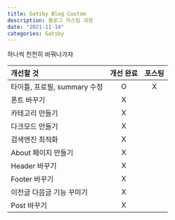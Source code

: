 ```yaml
---
title: Gatsby Blog Custom
description: 블로그 커스텀 과정
date: "2021-11-14"
categories: Gatsby
---
```


하나씩 천천히 바꿔나가자

| 개선할 것                    | 개선 완료 | 포스팅 |
| :--------------------------- | :-------: | :----: |
| 타이틀, 프로필, summary 수정 |     O     |   X    |
| 폰트 바꾸기                  |     X     |        |
| 카테고리 만들기              |     X     |        |
| 다크모드 만들기              |     X     |        |
| 검색엔진 최적화              |     X     |        |
| About 페이지 만들기          |     X     |        |
| Header 바꾸기                |     X     |        |
| Footer 바꾸기                |     X     |        |
| 이전글 다음글 기능 꾸미기    |     X     |        |
| Post 바꾸기                  |     X     |        |
